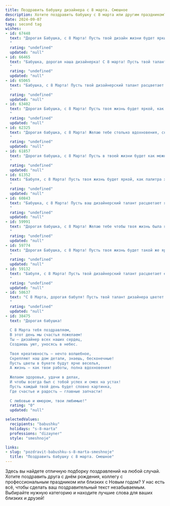 ```yaml
---
title: Поздравить бабушку дизайнера с 8 марта. Смешное
description: Хотите поздравить бабушку с 8 марта или другим праздником? Наш ИИ создаст незабываемое поздравление, а вы обязательно выделитесь среди других.  
date: 2024-09-07
tags: second tag
wishes:
- id: 67448
  text: "Дорогая Бабушка, с 8 Марта! Пусть твой дизайн жизни будет ярким и креативным, как твои лучшие работы.  И пусть все твои \"проекты\" (внуки!)  радуют тебя больше, чем новый айпад! 😊
  "
  rating: "undefined"
  updated: "null"
- id: 66465
  text: "Бабушка, дорогая наша дизайнерка! С 8 марта! Пусть твой талант  к созданию шедевров не иссякнет никогда, а жизненные краски будут ярче, чем самая сочная палитра! 🎉🎨
  "
  rating: "undefined"
  updated: "null"
- id: 65065
  text: "Бабушка, с 8 Марта! Пусть твой дизайнерский талант расцветает ярче, чем весенние цветы, а все твои творения будут такими же стильными, как сама ты, даже если вдохновение иногда приходит в виде \"бабушкиного\" узора! 👵🎨🎉
  "
  rating: "undefined"
  updated: "null"
- id: 63402
  text: "Дорогая Бабушка, с 8 Марта! Пусть твоя жизнь будет яркой, как палитра красок, а твоё настроение — вечно вдохновленным, как дизайнерская мысль! 🤪💐
  "
  rating: "undefined"
  updated: "null"
- id: 62325
  text: "Дорогая бабушка, с 8 Марта! Желаю тебе столько вдохновения, сколько красок на твоей палитре, и столько клиентов, сколько эскизов ты можешь нарисовать! Пусть твоя жизнь будет яркой и красочной, как твоё творчество! 😄🎨
  "
  rating: "undefined"
  updated: "null"
- id: 61857
  text: "Дорогая бабушка, с 8 Марта! Пусть в твоей жизни будет как можно больше ярких красок, как на твоих дизайнерских шедеврах! Но, пожалуйста, не рисуй  на обоях, а то дедушка опять будет ругаться. 😂
  "
  rating: "undefined"
  updated: "null"
- id: 61352
  text: "Бабуля, с 8 Марта! Пусть твоя жизнь будет яркой, как палитра художника, а вдохновение льется рекой, как самая модная коллекция! Не забывай, что ты самая крутая дизайнерша, даже если иногда вместо красок используешь муку и сахар! 😉
  "
  rating: "undefined"
  updated: "null"
- id: 60843
  text: "Бабушка, с 8 Марта! Пусть ваш дизайнерский талант расцветает ярче, чем палитра самых модных цветов, а креативность бьет ключом, как фонтан из шампанского! 🎉🥂
  "
  rating: "undefined"
  updated: "null"
- id: 59991
  text: "Дорогая бабушка, с 8 Марта! Желаю тебе чтобы твоя жизнь была яркой, как палитра художника, а каждый день - шедевром дизайна! )))
  "
  rating: "undefined"
  updated: "null"
- id: 59774
  text: "Дорогая Бабушка, с 8 Марта! Пусть твоя жизнь будет такой же яркой и стильной, как твоя дизайнерская палитра! 😄🌸  Желаю тебе море вдохновения, чтобы ты снова зажгла свои креативные искры и  создала шедевр \"Интерьера мечты\" в своём любимом доме! 🤗🎨
  "
  rating: "undefined"
  updated: "null"
- id: 59132
  text: "Бабуля, с 8 Марта! Пусть твой дизайнерский талант расцветает еще ярче, чем самые модные весенние цветы!  А уж сколько  \"шедевров\" ты  создала на кухне,  не сосчитать!
  "
  rating: "undefined"
  updated: "null"
- id: 58637
  text: "С 8 Марта, дорогая бабуля! Пусть твой талант дизайнера цветет не хуже весенних цветов, а твоя жизнь станет яркой как модная палитра! 🎨🎉
  "
  rating: "undefined"
  updated: "null"
- id: 38475
  text: "Дорогая бабушка!
  
  С 8 Марта тебя поздравляем,
  В этот день мы счастья пожелаем!
  Ты — дизайнер всех наших сердец,
  Создаешь уют, уносясь в небес.
  
  Твоя креативность — нечто волшебное,
  Скрепляют наш дом детали, знаешь, бесконечные!
  Пусть цветы в букете будут ярче веселья,
  А жизнь — как твои работы, полна вдохновения!
  
  Желаем здоровья, удачи в делах,
  И чтобы всегда был с тобой успех и смех на устах!
  Пусть каждый твой день будет словно картинка,
  Где счастье и радость — главные запчасти!
  
  С любовью и юмором, твои любимые!"
  rating: "0"
  updated: "null"

selectedValues:
  recipients: "babushku"
  holidays: "s-8-marta"
  professions: "dizayner"
  style: "smeshnoje"

links:
- slug: "pozdravit-babushku-s-8-marta-smeshnoje"
  title: "Поздравить бабушку с 8 марта. Смешное"
---
```


Здесь вы найдете отличную подборку поздравлений на любой случай. 
Хотите поздравить друга с днём рождения, коллегу с профессиональным праздником или близких с Новым годом? У нас есть всё, чтобы сделать ваш поздравительный текст незабываемым. Выбирайте нужную категорию и находите лучшие слова для ваших близких и друзей!
